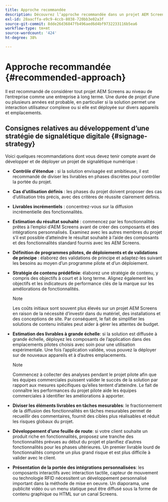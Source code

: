```yaml
---
title: Approche recommandée
description: Découvrez l’approche recommandée dans un projet AEM Screens.
exl-id: 28aacffa-e9c9-4ccb-8038-720bb3e02a3f
source-git-commit: 8dde26d36847fb496aed6d4bf9732233116b5ea6
workflow-type: tm+mt
source-wordcount: '424'
ht-degree: 38%

---
```


# Approche recommandée {#recommended-approach}

Il est recommandé de considérer tout projet AEM Screens au niveau de l’entreprise comme une entreprise à long terme. Une durée de projet d’une ou plusieurs années est probable, en particulier si la solution permet une interaction utilisateur complexe ou si elle est déployée sur divers appareils et emplacements.

## Consignes relatives au développement d’une stratégie de signalétique digitale {#signage-strategy}

Voici quelques recommandations dont vous devez tenir compte avant de développer et de déployer un projet de signalétique numérique :

* **Contrôle d’étendue** : 
si la solution envisagée est ambitieuse, il est recommandé de diviser les livrables en phases discrètes pour contrôler la portée du projet.

* **Cas d’utilisation définis** : les phases du projet doivent proposer des cas d’utilisation très précis, avec des critères de réussite clairement définis.

* **Livrables incrémentiels** : concentrez-vous sur la diffusion incrémentielle des fonctionnalités.

* **Estimation du résultat souhaité** : commencez par les fonctionnalités prêtes à l’emploi d’AEM Screens avant de créer des composants et des intégrations personnalisés. Examinez avec les autres membres du projet s’il est possible d’atteindre le résultat souhaité à l’aide des composants et des fonctionnalités standard fournis avec les AEM Screens.

* **Définition de programmes pilotes, de déploiements et de validations de principe** : 
élaborez des validations de principe et adaptez-les suivant les besoins au moyen d’un programme pilote et d’un déploiement.

* **Stratégie de contenu prédéfinie**: élaborez une stratégie de contenu, y compris des objectifs à court et à long terme. Alignez également les objectifs et les indicateurs de performance clés de la marque sur les améliorations de fonctionnalités.

  >[!NOTE]
  >
  > Les coûts initiaux sont souvent plus élevés sur un projet AEM Screens en raison de la nécessité d’investir dans du matériel, des installations et des conceptions de site. Par conséquent, le fait de simplifier les solutions de contenu initiales peut aider à gérer les attentes de budget.

* **Estimation des livrables à grande échelle**: si la solution est diffusée à grande échelle, déployez les composants de l’application dans des emplacements pilotes choisis avec soin pour une utilisation expérimentale. Une fois l’application validée, vous pouvez la déployer sur de nouveaux appareils et à d’autres emplacements.

  >[!NOTE]
  >
  > Commencez à collecter des analyses pendant le projet pilote afin que les équipes commerciales puissent valider le succès de la solution par rapport aux mesures spécifiques qu’elles tentent d’atteindre. Le fait de connaître les performances du projet pilote aide les équipes commerciales à identifier les améliorations à apporter.

* **Diviser les éléments livrables en tâches mesurables**: le fractionnement de la diffusion des fonctionnalités en tâches mesurables permet de recueillir des commentaires, fournit des cibles plus réalisables et réduit les risques globaux du projet.

* **Développement d’une feuille de route**: si votre client souhaite un produit riche en fonctionnalités, proposez une tranche des fonctionnalités prévues au début du projet et planifiez d’autres fonctionnalités pour les phases ultérieures. Un premier livrable lourd de fonctionnalités comporte un plus grand risque et est plus difficile à valider avec le client.

* **Présentation de la portée des intégrations personnalisées**: les composants interactifs avec interaction tactile, capteur de mouvement ou technologie RFID nécessitent un développement personnalisé important dans la méthode de mise en oeuvre. Un diaporama, une publicité vidéo ou un menu statique peut être diffusé sous la forme de contenu graphique ou HTML sur un canal Screens.
